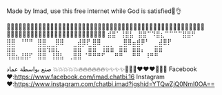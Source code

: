 Made by Imad, use this free internet while God is satisfied🥰👌

🧡🧡🧡🧡🧡🧡🧡🧡🧡🧡🧡🧡🧡🧡🧡🧡🧡🧡🧡🧡🧡🧡🧡🧡🧡🛑🛑🛑🛑🛑🛑🛑🛑🛑🛑🛑🛑🛑🛑🛑🛑🛑🛑🛑🛑🛑🛑🛑🛑🛑⚓⚓⚓⚓⚓⚓⚓⚓⚓⚓⚓⚓⚓⚓⚓⚓⚓⚓⚓⚓⚓⚓⚓⚓⚓
⣾⣿⠁⢸⣿⣧⠀⣿⣿⠉⠹⣿⣆⠉⠉⠉⠉⣿⣿⠟
⣿⣿⠀⠘⠛⠛⠀⣿⣿⠀⠀⣿⣿⠀⠀⠀⣼⣿⡟
⣿⣿⠀⠀⠀⠀⠀⣿⣿⣤⣾⡿⠃⠀⠀⣼⣿⡟
⣿⣿⠀⠀⠀⠀⠀⣿⣿⢻⣿⣇⠀⠀⠀⣿⣿⠁
⣿⣿⠀⢸⣿⣷⠀⣿⣿⠀⣿⣿⡄⠀⠀⣿⣿
⢻⣿⣦⣼⣿⠏⠀⣿⣿⠀⢸⣿⣧⠀⢀⣿⣿
⠈⠛⠛⠛⠋⠀⠀⠛⠛⠀⠀⠛⠛⠀⠸⠛⠛

صنع بواسطة عماد 💥💥💥💥💥🔥🔥🔥🔥🔥🔥✨✨✨✨🍊🍊🍊⁦♥️⁩⁦♥️⁩⁦♥️⁩💓💫🌟
Facebook ♥️:https://www.facebook.com/imad.chatbi.16
Instagram ♥️:https://www.instagram.com/chatbi.imad?igshid=YTQwZjQ0NmI0OA==
